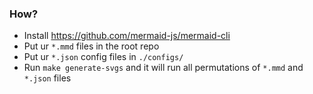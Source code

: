 ### How?

- Install <https://github.com/mermaid-js/mermaid-cli>
- Put ur `*.mmd` files in the root repo
- Put ur `*.json` config files in `./configs/`
- Run `make generate-svgs` and it will run all permutations of `*.mmd` and `*.json` files
